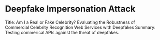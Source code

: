 # Deepfake Impersonation Attack
Title: Am I a Real or Fake Celebrity? Evaluating the Robustness of Commercial Celebrity Recognition Web Services with Deepfakes
Summary: Testing commerical APIs against the threat of deepfakes.

